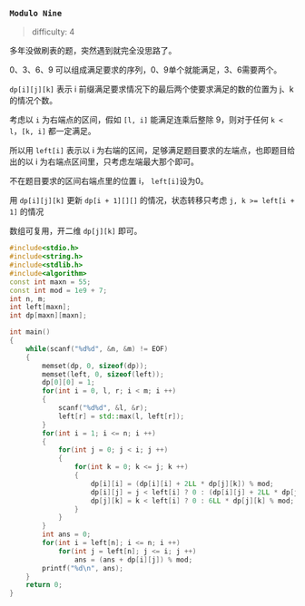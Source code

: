 ### `Modulo Nine`

> difficulty: 4

多年没做刷表的题，突然遇到就完全没思路了。

0、3、6、9 可以组成满足要求的序列，0、9单个就能满足，3、6需要两个。

`dp[i][j][k]` 表示 i 前缀满足要求情况下的最后两个使要求满足的数的位置为 j、k 的情况个数。

考虑以 `i` 为右端点的区间，假如 `[l, i]` 能满足连乘后整除 9，则对于任何 `k < l`，`[k, i]` 都一定满足。

所以用 `left[i]` 表示以 i 为右端的区间，足够满足题目要求的左端点，也即题目给出的以 i 为右端点区间里，只考虑左端最大那个即可。

不在题目要求的区间右端点里的位置 i， `left[i]`设为0。

用 `dp[i][j][k]` 更新 `dp[i + 1][][]` 的情况，状态转移只考虑 `j, k >= left[i + 1]` 的情况

数组可复用，开二维 `dp[j][k]` 即可。

```cpp
#include<stdio.h>
#include<string.h>
#include<stdlib.h>
#include<algorithm>
const int maxn = 55;
const int mod = 1e9 + 7;
int n, m;
int left[maxn];
int dp[maxn][maxn];

int main()
{
    while(scanf("%d%d", &n, &m) != EOF)
    {
        memset(dp, 0, sizeof(dp));
        memset(left, 0, sizeof(left));
        dp[0][0] = 1;
        for(int i = 0, l, r; i < m; i ++)
        {
            scanf("%d%d", &l, &r);
            left[r] = std::max(l, left[r]);
        }
        for(int i = 1; i <= n; i ++)
        {
            for(int j = 0; j < i; j ++)
            {
                for(int k = 0; k <= j; k ++)
                {
                    dp[i][i] = (dp[i][i] + 2LL * dp[j][k]) % mod;
                    dp[i][j] = j < left[i] ? 0 : (dp[i][j] + 2LL * dp[j][k]) % mod;
                    dp[j][k] = k < left[i] ? 0 : 6LL * dp[j][k] % mod;
                }
            }
        }
        int ans = 0;
        for(int i = left[n]; i <= n; i ++)
            for(int j = left[n]; j <= i; j ++)
                ans = (ans + dp[i][j]) % mod;
        printf("%d\n", ans);
    }
    return 0;
}
```

